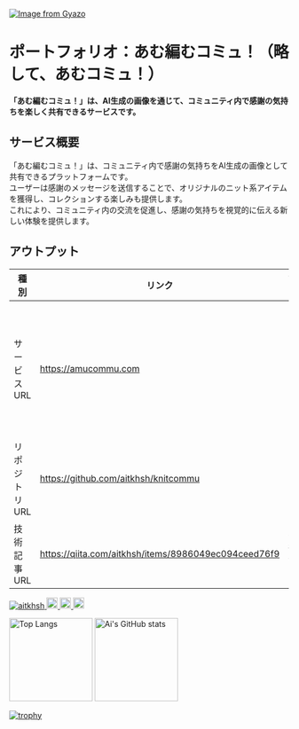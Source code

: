[![Image from Gyazo](https://i.gyazo.com/4c08aca9c043423da3871226f171a3d4.png)](https://gyazo.com/4c08aca9c043423da3871226f171a3d4)
# ポートフォリオ：あむ編むコミュ！（略して、あむコミュ！）
**「あむ編むコミュ！」は、AI生成の画像を通じて、コミュニティ内で感謝の気持ちを楽しく共有できるサービスです。**

## サービス概要
「あむ編むコミュ！」は、コミュニティ内で感謝の気持ちをAI生成の画像として共有できるプラットフォームです。<br>
ユーザーは感謝のメッセージを送信することで、オリジナルのニット系アイテムを獲得し、コレクションする楽しみも提供します。<br>
これにより、コミュニティ内の交流を促進し、感謝の気持ちを視覚的に伝える新しい体験を提供します。<br>

## アウトプット
| 種別 | リンク | 説明 |
|------|--------|------|
| サービスURL | https://amucommu.com | サービスの公式サイト |
| リポジトリURL | https://github.com/aitkhsh/knitcommu | ソースコード |
| 技術記事URL | https://qiita.com/aitkhsh/items/8986049ec094ceed76f9 | 技術記事 |

<!--
### サービス概要
**あむ編むコミュ！**（あむコミュ！）は、同じコミュニティ内で「感謝の気持ち」を表現し、相手が喜ぶ画像をAIで生成してプレゼントするサービスです。<br>
ユーザーは、感謝メッセージを3回送信するごとに「ニット系アイテム」を獲得でき、コレクションとして収集できます。<br>
感謝の循環によって、普段のコミュニティ活動をより豊かにし、相手の気持ちが目に見える形で伝わることを目指しています。<br>

## アウトプット
#### Qiita：https://qiita.com/aitkhsh
#### note：https://note.com/aiaipanick
#### X：https://x.com/aiaipanick

## リンク
- #### サービスURL：https://amucommu.com
  サービスの公式サイトです。
- #### リポジトリURL：https://github.com/aitkhsh/knitcommu
  ソースコードやプロジェクトの詳細情報を掲載しています。
- #### 技術記事URL: https://qiita.com/aitkhsh/items/8986049ec094ceed76f9
  技術的な解説記事を掲載しています。
-->

<p align="left">
  <a href="https://github.com/aitkhsh/aitkhsh/">
    <img src="https://komarev.com/ghpvc/?username=aitkhsh" alt="aitkhsh" />
  </a>
  <a href="https://github.com/aitkhsh">
    <img height="20" src="https://img.shields.io/github/followers/aitkhsh?label=follow&logo=github&style=flat" />
  </a>
  <a href="http://qiita.com/aitkhsh">
    <img height="20" src="https://qiita-badge.apiapi.app/s/aitkhsh/posts.svg" />
  </a>
  <//qiita.com/aitkhsh">
    <img height="20" src="https://qiita-badge.apiapi.app/s/aitkhsh/contributions.svg" />
  </a>
</p>

<p align="left"> 
  <img alt="Top Langs" height="150px" src="https://github-readme-stats.vercel.app/api?username=aitkhsh&show_icons=true&theme=ambient_gradient" />
  <img alt="Ai's GitHub stats" height="150px" src="https://github-readme-stats.vercel.app/api/top-langs/?username=aitkhsh&layout=compact&theme=ambient_gradient" />
</p>


[![trophy](https://github-profile-trophy.vercel.app/?username=aitkhsh)](https://github.com/aitkhsh/github-profile-trophy)


<!--
![Anurag's GitHub stats](https://github-readme-stats.vercel.app/api?username=aitkhsh&show_icons=true&theme=solarized-light)
**aitkhsh/aitkhsh** is a ✨ _special_ ✨ repository because its `README.md` (this file) appears on your GitHub profile.

Here are some ideas to get you started:

- 🔭 I’m currently working on ...
- 🌱 I’m currently learning ...
- 👯 I’m looking to collaborate on ...
- 🤔 I’m looking for help with ...
- 💬 Ask me about ...
- 📫 How to reach me: ...
- 😄 Pronouns: ...
- ⚡ Fun fact: ...
-->
